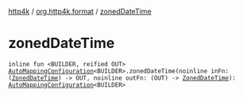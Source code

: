 [http4k](../index.md) / [org.http4k.format](index.md) / [zonedDateTime](./zoned-date-time.md)

# zonedDateTime

`inline fun <BUILDER, reified OUT> `[`AutoMappingConfiguration`](-auto-mapping-configuration/index.md)`<BUILDER>.zonedDateTime(noinline inFn: (`[`ZonedDateTime`](https://docs.oracle.com/javase/9/docs/api/java/time/ZonedDateTime.html)`) -> OUT, noinline outFn: (OUT) -> `[`ZonedDateTime`](https://docs.oracle.com/javase/9/docs/api/java/time/ZonedDateTime.html)`): `[`AutoMappingConfiguration`](-auto-mapping-configuration/index.md)`<BUILDER>`